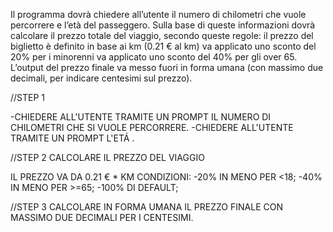 Il programma dovrà chiedere all’utente il numero di chilometri che vuole percorrere e l’età del passeggero.
Sulla base di queste informazioni dovrà calcolare il prezzo totale del viaggio, secondo queste regole:
il prezzo del biglietto è definito in base ai km (0.21 € al km)
va applicato uno sconto del 20% per i minorenni
va applicato uno sconto del 40% per gli over 65.
L’output del prezzo finale va messo fuori in forma umana (con massimo due decimali, per indicare centesimi sul prezzo).

//STEP 1

-CHIEDERE ALL'UTENTE TRAMITE UN PROMPT IL NUMERO DI CHILOMETRI CHE SI VUOLE PERCORRERE.
-CHIEDERE ALL'UTENTE TRAMITE UN PROMPT L'ETÁ .


//STEP 2 CALCOLARE IL PREZZO DEL VIAGGIO

IL PREZZO VA DA 0.21 € * KM
CONDIZIONI:
-20% IN MENO PER <18;
-40% IN MENO PER >=65;
-100% DI DEFAULT;


//STEP 3
CALCOLARE IN FORMA UMANA IL PREZZO FINALE CON MASSIMO DUE DECIMALI PER I CENTESIMI.